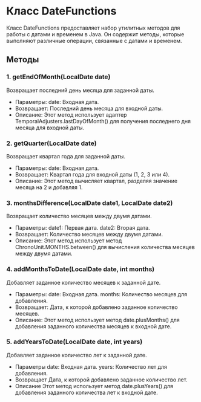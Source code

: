 # Класс DateFunctions

Класс DateFunctions предоставляет набор утилитных методов для работы с датами и временем в Java. Он содержит методы, которые выполняют различные операции, связанные с датами и временем.

## Методы

### 1. getEndOfMonth(LocalDate date)

Возвращает последний день месяца для заданной даты.

- Параметры:
  date: Входная дата.
- Возвращает:
  Последний день месяца для входной даты.
- Описание:
  Этот метод использует адаптер TemporalAdjusters.lastDayOfMonth() для получения последнего дня месяца для входной даты.

### 2. getQuarter(LocalDate date)

Возвращает квартал года для заданной даты.

- Параметры:
  date: Входная дата.
- Возвращает:
  Квартал года для входной даты (1, 2, 3 или 4).
- Описание:
  Этот метод вычисляет квартал, разделяя значение месяца на 2 и добавляя 1.

### 3. monthsDifference(LocalDate date1, LocalDate date2)

Возвращает количество месяцев между двумя датами.

- Параметры:
  date1: Первая дата.
  date2: Вторая дата.
- Возвращает:
  Количество месяцев между двумя датами.
- Описание:
  Этот метод использует метод ChronoUnit.MONTHS.between() для вычисления количества месяцев между двумя датами.

### 4. addMonthsToDate(LocalDate date, int months)

Добавляет заданное количество месяцев к заданной дате.

- Параметры:
  date: Входная дата.
  months: Количество месяцев для добавления.
- Возвращает:
  Дата, к которой добавлено заданное количество месяцев.
- Описание:
  Этот метод использует метод date.plusMonths() для добавления заданного количества месяцев к входной дате.

### 5. addYearsToDate(LocalDate date, int years)

Добавляет заданное количество лет к заданной дате.

- Параметры
  date: Входная дата.
  years: Количество лет для добавления.
- Возвращает
  Дата, к которой добавлено заданное количество лет.
- Описание
  Этот метод использует метод date.plusYears() для добавления заданного количества лет к входной дате.
